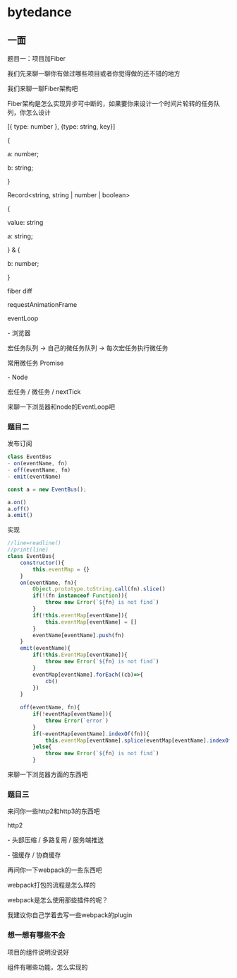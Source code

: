 # bytedance

## 一面

题目一：项目加Fiber

我们先来聊一聊你有做过哪些项目或者你觉得做的还不错的地方

我们来聊一聊Fiber架构吧

Fiber架构是怎么实现异步可中断的，如果要你来设计一个时间片轮转的任务队列，你怎么设计

[{ type: number }, {type: string, key}]

{

 a: number;

 b: string;

}

Record<string, string | number | boolean>

{

  value: string

  a: string;

} & {

  b: number;

}

fiber diff 

requestAnimationFrame

eventLoop

\- 浏览器 

宏任务队列 -> 自己的微任务队列 -> 每次宏任务执行微任务

常用微任务 Promise 

\- Node

宏任务 / 微任务 / nextTick

来聊一下浏览器和node的EventLoop吧

### 题目二

发布订阅

```js
class EventBus
- on(eventName, fn)
- off(eventName, fn)
- emit(eventName)

const a = new EventBus();

a.on()
a.off()
a.emit()
```

实现

```js
//line=readline()
//print(line)
class EventBus{
    constructor(){
        this.eventMap = {}
    }
    on(eventName, fn){
        Object.prototype.toString.call(fn).slice()
        if(!(fn instanceof Function)){
            throw new Error(`${fn} is not find`)
        }
        if(!this.eventMap[eventName]){
            this.eventMap[eventName] = []
        }
        eventName[eventName].push(fn)
    }
    emit(eventName){
        if(!this.EventMap[eventName]){
            throw new Error(`${fn} is not find`)
        }
        eventMap[eventName].forEach((cb)=>{
            cb()
        })
    }
    
    off(eventName, fn){
        if(!eventMap[eventName]){
            throw Error(`error`)
        }
        if(~eventMap[eventName].indexOf(fn)){
            this.eventMap[eventName].splice(eventMap[eventName].indexOf(fn),1)
        }else{
            throw new Error(`${fn} is not find`)
        }
```

来聊一下浏览器方面的东西吧

### 题目三

来问你一些http2和http3的东西吧

http2

\- 头部压缩 / 多路复用 / 服务端推送

\- 强缓存 / 协商缓存



再问你一下webpack的一些东西吧

webpack打包的流程是怎么样的

webpack是怎么使用那些插件的呢？

我建议你自己学着去写一些webpack的plugin

### 想一想有哪些不会

项目的组件说明没说好

组件有哪些功能，怎么实现的

